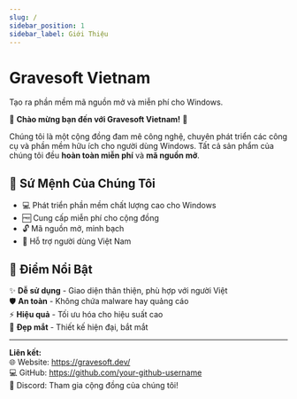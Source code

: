 ```yaml
---
slug: /
sidebar_position: 1
sidebar_label: Giới Thiệu
---
```


# Gravesoft Vietnam

Tạo ra phần mềm mã nguồn mở và miễn phí cho Windows.

🌟 **Chào mừng bạn đến với Gravesoft Vietnam!** 🌟

Chúng tôi là một cộng đồng đam mê công nghệ, chuyên phát triển các công cụ và phần mềm hữu ích cho người dùng Windows. Tất cả sản phẩm của chúng tôi đều **hoàn toàn miễn phí** và **mã nguồn mở**.

## 🎯 Sứ Mệnh Của Chúng Tôi

- 💻 Phát triển phần mềm chất lượng cao cho Windows
- 🆓 Cung cấp miễn phí cho cộng đồng
- 🔓 Mã nguồn mở, minh bạch
- 🤝 Hỗ trợ người dùng Việt Nam

## 🚀 Điểm Nổi Bật

✨ **Dễ sử dụng** - Giao diện thân thiện, phù hợp với người Việt  
🛡️ **An toàn** - Không chứa malware hay quảng cáo  
⚡ **Hiệu quả** - Tối ưu hóa cho hiệu suất cao  
🎨 **Đẹp mắt** - Thiết kế hiện đại, bắt mắt  

---

**Liên kết:**  
🌐 Website: https://gravesoft.dev/  
💻 GitHub: https://github.com/your-github-username  
💬 Discord: Tham gia cộng đồng của chúng tôi!


